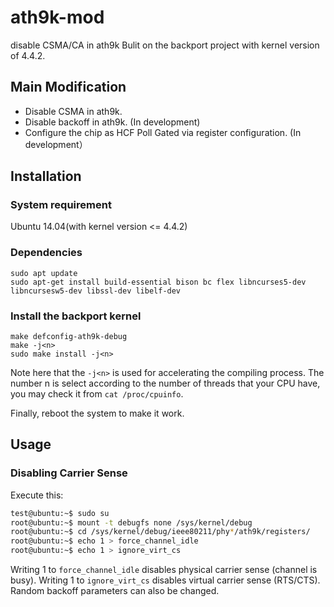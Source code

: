 # ath9k-mod
disable CSMA/CA in ath9k
Bulit on the backport project with kernel version of 4.4.2.

## Main Modification
* Disable CSMA in ath9k.
* Disable backoff in ath9k. (In development)
* Configure the chip as HCF Poll Gated via register configuration. (In development）

##  Installation
### System requirement
Ubuntu 14.04(with kernel version <= 4.4.2)

### Dependencies
```Shell
sudo apt update
sudo apt-get install build-essential bison bc flex libncurses5-dev libncursesw5-dev libssl-dev libelf-dev
```

### Install the backport kernel
```Shell
make defconfig-ath9k-debug
make -j<n>
sudo make install -j<n>
```

Note here that the `-j<n>` is used for accelerating the compiling process. The number n is select according to the number of threads that your CPU have, you may check it from `cat /proc/cpuinfo`.

Finally, reboot the system to make it work.

## Usage
### Disabling Carrier Sense

Execute this:

```bash
test@ubuntu:~$ sudo su
root@ubuntu:~$ mount -t debugfs none /sys/kernel/debug
root@ubuntu:~$ cd /sys/kernel/debug/ieee80211/phy*/ath9k/registers/
root@ubuntu:~$ echo 1 > force_channel_idle
root@ubuntu:~$ echo 1 > ignore_virt_cs
```

Writing 1 to `force_channel_idle` disables physical carrier sense (channel is busy). Writing 1 to `ignore_virt_cs` disables virtual carrier sense (RTS/CTS). Random backoff parameters can also be changed.
